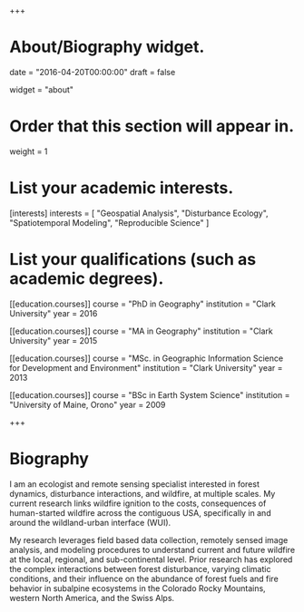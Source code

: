 +++
# About/Biography widget.

date = "2016-04-20T00:00:00"
draft = false

widget = "about"

# Order that this section will appear in.
weight = 1

# List your academic interests.
[interests]
  interests = [
    "Geospatial Analysis",
    "Disturbance Ecology",
    "Spatiotemporal Modeling",
    "Reproducible Science"
  ]

# List your qualifications (such as academic degrees).
[[education.courses]]
  course = "PhD in Geography"
  institution = "Clark University"
  year = 2016

[[education.courses]]
  course = "MA in Geography"
  institution = "Clark University"
  year = 2015
  
[[education.courses]]
  course = "MSc. in Geographic Information Science for Development and Environment"
  institution = "Clark University"
  year = 2013

[[education.courses]]
  course = "BSc in Earth System Science"
  institution = "University of Maine, Orono"
  year = 2009
 
+++

# Biography

I am an ecologist and remote sensing specialist interested in forest dynamics, disturbance interactions, and wildfire, at multiple scales.  My current research links wildfire ignition to the costs, consequences of human-started wildfire across the contiguous USA, specifically in and around the wildland-urban interface (WUI). 

  My research leverages field based data collection, remotely sensed image analysis, and modeling procedures to understand current and future wildfire at the local, regional, and sub-continental level.  Prior research has explored the complex interactions between forest disturbance, varying climatic conditions, and their influence on the abundance of forest fuels and fire behavior in subalpine ecosystems in the Colorado Rocky Mountains, western North America, and the Swiss Alps. 
